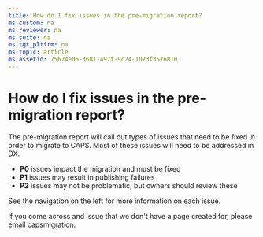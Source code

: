 ```yaml
---
title: How do I fix issues in the pre-migration report?
ms.custom: na
ms.reviewer: na
ms.suite: na
ms.tgt_pltfrm: na
ms.topic: article
ms.assetid: 75674e06-3681-497f-9c24-1023f3576810
---
```

# How do I fix issues in the pre-migration report?
The pre-migration report will call out types of issues that need to be fixed in order to migrate to CAPS. Most of these issues will need to be addressed in DX. 
* **P0** issues impact the migration and must be fixed
* **P1** issues may result in publishing failures
* **P2** issues may not be problematic, but owners should review these

See the navigation on the left for more information on each issue.

If you come across and issue that we don't have a page created for, please email [capsmigration](capsmigration@microsoft.com).